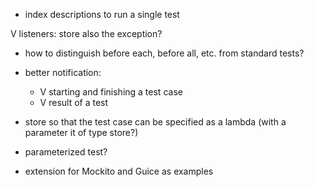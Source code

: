 - index descriptions to run a single test

V listeners: store also the exception?
- how to distinguish before each, before all, etc. from standard
tests?

- better notification:
	- V starting and finishing a test case
	- V result of a test

- store so that the test case can be specified as a lambda
(with a parameter it of type store?)

- parameterized test?

- extension for Mockito and Guice as examples
